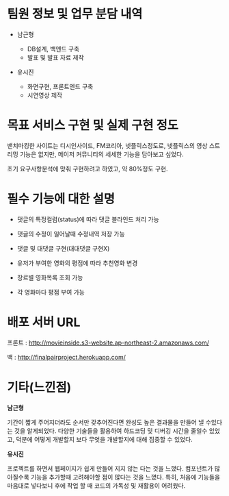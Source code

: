 # 팀원 정보 및 업무 분담 내역

- 남근형
  - DB설계, 백앤드 구축
  - 발표 및 발표 자료 제작

- 유시진
  - 화면구현, 프론트엔드 구축
  - 시연영상 제작

# 목표 서비스 구현 및 실제 구현 정도

밴치마킹한 사이트는 디시인사이드, FM코리아, 넷플릭스정도로, 
넷플릭스의 영상 스트리밍 기능은 없지만, 메이저 커뮤니티의 세세한 기능을 담아보고 싶었다.

초기 요구사항분석에 맞춰 구현하려고 하였고, 약 80%정도 구현.


# 필수 기능에 대한 설명

- 댓글의  특정컬럼(status)에 따라 댓글 블라인드 처리 가능
- 댓글의 수정이 일어날때 수정내역 저장 가능
- 댓글 및 대댓글 구현(대대댓글 구현X)
- 유저가 부여한 영화의 평점에 따라 추천영화 변경

- 장르별 영화목록 조회 가능
- 각 영화마다 평점 부여 가능

# 배포 서버 URL

프론트 : http://movieinside.s3-website.ap-northeast-2.amazonaws.com/

백 : http://finalpairproject.herokuapp.com/

# 기타(느낀점)

**남근형** 

기간이 짧게 주어지더라도 순서만 갖추어진다면 완성도 높은 결과물을 만들어 낼 수있다는 것을 알게되었다.  다양한 기술들을 활용하여 하드코딩 및 디버깅 시간을 줄일수 있었고, 덕분에 어떻게 개발할지 보다 무엇을 개발할지에 대해 집중할 수 있었다.  

**유시진**

프로젝트를 하면서 웹페이지가 쉽게 만들어 지지 않는 다는 것을 느꼈다. 컴포넌트가 많아질수록 기능을 추가할때 고려해야할 점이 많다는 것을 느꼈다. 특히, 처음에 기능들을 마음대로 넣다보니 후에 작업 할 때 코드의 가독성 및 재활용이 어려웠다.

